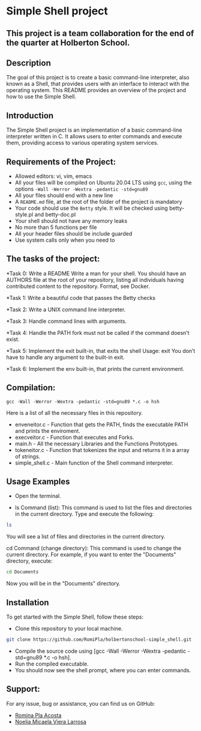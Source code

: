 # Simple Shell project

This project is a team collaboration for the end of the quarter at Holberton School.
---


## Description

The goal of this project is to create a basic command-line interpreter, also known as a Shell, that provides users with an interface to interact with the operating system. This README provides an overview of the project and how to use the Simple Shell.


## Introduction

The Simple Shell project is an implementation of a basic command-line interpreter written in C. It allows users to enter commands and execute them, providing access to various operating system services.


## Requirements of the Project:

- Allowed editors: vi, vim, emacs
- All your files will be compiled on Ubuntu 20.04 LTS using `gcc`, using the options `-Wall -Werror -Wextra -pedantic -std=gnu89`
- All your files should end with a new line
- A `README.md` file, at the root of the folder of the project is mandatory
- Your code should use the `Betty` style. It will be checked using betty-style.pl and betty-doc.pl
- Your shell should not have any memory leaks
- No more than 5 functions per file
- All your header files should be include guarded
- Use system calls only when you need to


## The tasks of the project:

*Task 0: Write a README
Write a man for your shell.
You should have an AUTHORS file at the root of your repository, listing all individuals having contributed content to the repository. Format, see Docker.

*Task 1: Write a beautiful code that passes the Betty checks

*Task 2: Write a UNIX command line interpreter.

*Task 3: Handle command lines with arguments.

*Task 4: Handle the PATH
fork must not be called if the command doesn’t exist.

*Task 5: Implement the exit built-in, that exits the shell
Usage: exit
You don’t have to handle any argument to the built-in exit.

*Task 6: Implement the env built-in, that prints the current environment.


## Compilation:

```
gcc -Wall -Werror -Wextra -pedantic -std=gnu89 *.c -o hsh
```
Here is a list of all the necessary files in this repository.
* enveneitor.c - Function that gets the PATH, finds the executable PATH and prints the enviroment.
*  execveitor.c - Function that executes and Forks.
*  main.h - All the necessary Libraries and the Functions Prototypes.
*  tokeneitor.c - Function that tokenizes the input and returns it in a array of strings.
*  simple_shell.c - Main function of the Shell command interpreter.


## Usage Examples
- Open the terminal.

- ls Command (list): This command is used to list the files and directories in the current directory. Type and execute the following:

```bash
ls
```
You will see a list of files and directories in the current directory.

cd Command (change directory): This command is used to change the current directory. For example, if you want to enter the "Documents" directory, execute:

```bash
cd Documents
```
Now you will be in the "Documents" directory.


## Installation

To get started with the Simple Shell, follow these steps:

- Clone this repository to your local machine.
```bash
git clone https://github.com/RomiPla/holbertonschool-simple_shell.git
```
- Compile the source code using [gcc -Wall -Werror -Wextra -pedantic -std=gnu89 *.c -o hsh].
- Run the compiled executable.
- You should now see the shell prompt, where you can enter commands.


## Support:
For any issue, bug or assistance, you can find us on GitHub:
* [Romina Pla Acosta](https://github.com/RomiPla)
* [Noelia Micaela Viera Larrosa](https://github.com/MicaViera)
